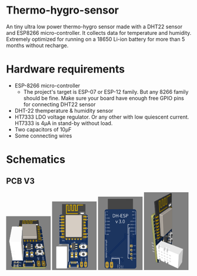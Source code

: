 # Thermo-hygro-sensor
An tiny ultra low power thermo-hygro sensor made with a DHT22 sensor and ESP8266 micro-controller. It collects data for temperature and humidity. Extremely optimized for running on a 18650 Li-ion battery for more than 5 months without recharge.


# Hardware requirements
- ESP-8266 micro-controller
  - The project's target is ESP-07 or ESP-12 family. But any 8266 family should be fine. Make sure your board have enough free GPIO pins for connecting DHT22 sensor
- DHT-22 themperature & humidity sensor
- HT7333 LDO voltage regulator. Or any other with low quiescent current. HT7333 is 4μA in stand-by without load.
- Two capacitors of 10μF
- Some connecting wires

# Schematics
## PCB V3

<img src="docs/PCB_V3_ANGLED.png" alt="PCB_V3_ANGLED" width="24%" height="auto">
<img src="docs/PCB_V3_TOP.png" alt="PCB_V3_TOP" width="24%" height="auto">
<img src="docs/PCB_V3_BOTTOM.png" alt="PCB_V3_BOTTOM" width="24%" height="auto">
<img src="docs/PCB_V3_LEFT.png" alt="PCB_V3_LEFT" width="24%" height="auto">


